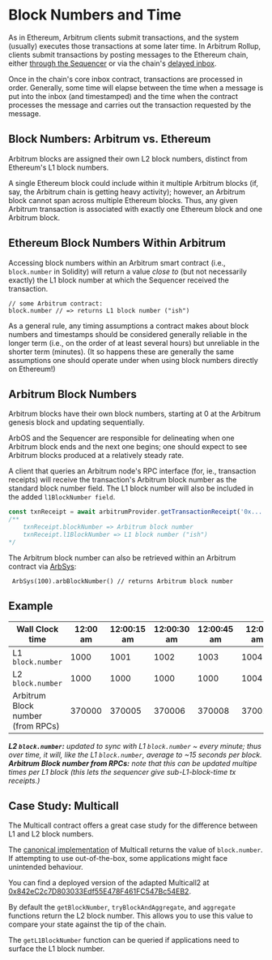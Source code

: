 # Block Numbers and Time

As in Ethereum, Arbitrum clients submit transactions, and the system (usually) executes those transactions at some later time.
In Arbitrum Rollup, clients submit transactions by posting messages to the Ethereum chain, either [through the Sequencer](sequencer) or via the chain's [delayed inbox](sequencer).

Once in the chain's core inbox contract, transactions are processed in order. Generally, some time will elapse between the time when a message is put into the inbox (and timestamped) and the time when the contract processes the message and carries out the transaction requested by the message.

## Block Numbers: Arbitrum vs. Ethereum

Arbitrum blocks are assigned their own L2 block numbers, distinct from Ethereum's L1 block numbers.

A single Ethereum block could include within it multiple Arbitrum blocks (if, say, the Arbitrum chain is getting heavy activity); however, an Arbitrum block cannot span across multiple Ethereum blocks. Thus, any given Arbitrum transaction is associated with exactly one Ethereum block and one Arbitrum block.

## Ethereum Block Numbers Within Arbitrum

Accessing block numbers within an Arbitrum smart contract (i.e., `block.number` in Solidity) will return a value _close to_ (but not necessarily exactly) the L1 block number at which the Sequencer received the transaction.

```sol
// some Arbitrum contract:
block.number // => returns L1 block number ("ish")
```

As a general rule, any timing assumptions a contract makes about block numbers and timestamps should be considered generally reliable in the longer term (i.e., on the order of at least several hours) but unreliable in the shorter term (minutes). (It so happens these are generally the same assumptions one should operate under when using block numbers directly on Ethereum!)

## Arbitrum Block Numbers

Arbitrum blocks have their own block numbers, starting at 0 at the Arbitrum genesis block and updating sequentially.

ArbOS and the Sequencer are responsible for delineating when one Arbitrum block ends and the next one begins; one should expect to see Arbitrum blocks produced at a relatively steady rate.

A client that queries an Arbitrum node's RPC interface (for, ie., transaction receipts) will receive the transaction's Arbitrum block number as the standard block number field. The L1 block number will also be included in the added `l1BlockNumber field`.

```ts
const txnReceipt = await arbitrumProvider.getTransactionReceipt('0x...')
/** 
    txnReceipt.blockNumber => Arbitrum block number
    txnReceipt.l1BlockNumber => L1 block number ("ish")
*/
```

The Arbitrum block number can also be retrieved within an Arbitrum contract via [ArbSys](precomiles#ArbSys):

```sol
 ArbSys(100).arbBlockNumber() // returns Arbitrum block number
```

## Example

| Wall Clock time             | 12:00 am | 12:00:15 am | 12:00:30 am | 12:00:45 am | 12:01 am | 12:01:15 am |
|-----------------------------|----------|----------|----------|----------|---------|---------|
| L1 `block.number`             | 1000     | 1001     | 1002     | 1003     | 1004    | 1005    |
| L2 `block.number`             | 1000     | 1000     | 1000     | 1000     | 1004    | 1004    |
| Arbitrum Block number (from RPCs) | 370000   | 370005   | 370006   | 370008   | 370012  | 370015  |

_**L2 `block.number`:** updated to sync with L1 `block.number` ~ every minute; thus over time, it will, like the L1 `block.number`, average to ~15 seconds per block._
_**Arbitrum Block number from RPCs:** note that this can be updated multipe times per L1 block (this lets the sequencer give sub-L1-block-time tx receipts.)_



## Case Study: Multicall

The Multicall contract offers a great case study for the difference between L1 and L2 block numbers.

The [canonical implementation](https://github.com/makerdao/multicall/) of Multicall returns the value of `block.number`. If attempting to use out-of-the-box, some applications might face unintended behaviour.

You can find a deployed version of the adapted Multicall2 at [0x842eC2c7D803033Edf55E478F461FC547Bc54EB2](https://arbiscan.io/address/0x842eC2c7D803033Edf55E478F461FC547Bc54EB2#code).

By default the `getBlockNumber`, `tryBlockAndAggregate`, and `aggregate` functions return the L2 block number. This allows you to use this value to compare your state against the tip of the chain.

The `getL1BlockNumber` function can be queried if applications need to surface the L1 block number.
